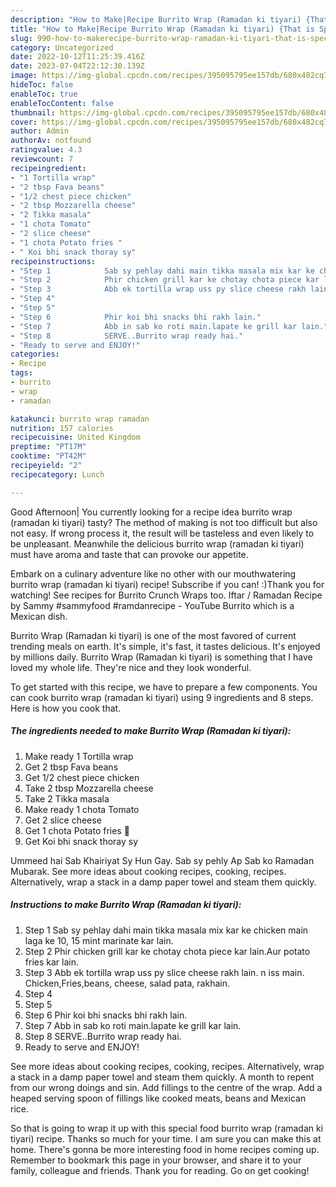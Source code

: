 ```yaml
---
description: "How to Make|Recipe Burrito Wrap (Ramadan ki tiyari) {That is Special"
title: "How to Make|Recipe Burrito Wrap (Ramadan ki tiyari) {That is Special"
slug: 990-how-to-makerecipe-burrito-wrap-ramadan-ki-tiyari-that-is-special
category: Uncategorized
date: 2022-10-12T11:25:39.416Z
date: 2023-07-04T22:12:30.139Z
image: https://img-global.cpcdn.com/recipes/395095795ee157db/680x482cq70/burrito-wrap-ramadan-ki-tiyari-recipe-main-photo.jpg
hideToc: false
enableToc: true
enableTocContent: false
thumbnail: https://img-global.cpcdn.com/recipes/395095795ee157db/680x482cq70/burrito-wrap-ramadan-ki-tiyari-recipe-main-photo.jpg
cover: https://img-global.cpcdn.com/recipes/395095795ee157db/680x482cq70/burrito-wrap-ramadan-ki-tiyari-recipe-main-photo.jpg
author: Admin
authorAv: notfound
ratingvalue: 4.3
reviewcount: 7
recipeingredient:
- "1 Tortilla wrap"
- "2 tbsp Fava beans"
- "1/2 chest piece chicken"
- "2 tbsp Mozzarella cheese"
- "2 Tikka masala"
- "1 chota Tomato"
- "2 slice cheese"
- "1 chota Potato fries "
- " Koi bhi snack thoray sy"
recipeinstructions:
- "Step 1            Sab sy pehlay dahi main tikka masala mix kar ke chicken main laga ke 10, 15 mint marinate kar lain."
- "Step 2            Phir chicken grill kar ke chotay chota piece kar lain.Aur potato fries kar lain."
- "Step 3            Abb ek tortilla wrap uss py slice cheese rakh lain. n iss main. Chicken,Fries,beans, cheese, salad pata, rakhain."
- "Step 4"
- "Step 5"
- "Step 6            Phir koi bhi snacks bhi rakh lain."
- "Step 7            Abb in sab ko roti main.lapate ke grill kar lain."
- "Step 8            SERVE..Burrito wrap ready hai."
- "Ready to serve and ENJOY!"
categories:
- Recipe
tags:
- burrito
- wrap
- ramadan

katakunci: burrito wrap ramadan 
nutrition: 157 calories
recipecuisine: United Kingdom
preptime: "PT17M"
cooktime: "PT42M"
recipeyield: "2"
recipecategory: Lunch

---
```



Good Afternoon| You currently looking for a recipe idea burrito wrap (ramadan ki tiyari) tasty? The method of making is not too difficult but also not easy. If wrong process it, the result will be tasteless and even likely to be unpleasant. Meanwhile the delicious burrito wrap (ramadan ki tiyari) must have aroma and taste that can provoke our appetite.





Embark on a culinary adventure like no other with our mouthwatering burrito wrap (ramadan ki tiyari) recipe! Subscribe if you can! :)Thank you for watching! See recipes for Burrito Crunch Wraps too. Iftar / Ramadan Recipe by Sammy #sammyfood #ramdanrecipe - YouTube Burrito which is a Mexican dish.

Burrito Wrap (Ramadan ki tiyari) is one of the most favored of current trending meals on earth. It's simple, it's fast, it tastes delicious. It's enjoyed by millions daily. Burrito Wrap (Ramadan ki tiyari) is something that I have loved my whole life. They're nice and they look wonderful.


To get started with this recipe, we have to prepare a few components. You can cook burrito wrap (ramadan ki tiyari) using 9 ingredients and 8 steps. Here is how you cook that.

<!--inarticleads1-->

##### The ingredients needed to make Burrito Wrap (Ramadan ki tiyari):

1. Make ready 1 Tortilla wrap
1. Get 2 tbsp Fava beans
1. Get 1/2 chest piece chicken
1. Take 2 tbsp Mozzarella cheese
1. Take 2 Tikka masala
1. Make ready 1 chota Tomato
1. Get 2 slice cheese
1. Get 1 chota Potato fries 🍟
1. Get  Koi bhi snack thoray sy


Ummeed hai Sab Khairiyat Sy Hun Gay. Sab sy pehly Ap Sab ko Ramadan Mubarak. See more ideas about cooking recipes, cooking, recipes. Alternatively, wrap a stack in a damp paper towel and steam them quickly. 

<!--inarticleads2-->

##### Instructions to make Burrito Wrap (Ramadan ki tiyari):

1. Step 1            Sab sy pehlay dahi main tikka masala mix kar ke chicken main laga ke 10, 15 mint marinate kar lain.
1. Step 2            Phir chicken grill kar ke chotay chota piece kar lain.Aur potato fries kar lain.
1. Step 3            Abb ek tortilla wrap uss py slice cheese rakh lain. n iss main. Chicken,Fries,beans, cheese, salad pata, rakhain.
1. Step 4
1. Step 5
1. Step 6            Phir koi bhi snacks bhi rakh lain.
1. Step 7            Abb in sab ko roti main.lapate ke grill kar lain.
1. Step 8            SERVE..Burrito wrap ready hai.
1. Ready to serve and ENJOY!

See more ideas about cooking recipes, cooking, recipes. Alternatively, wrap a stack in a damp paper towel and steam them quickly. A month to repent from our wrong doings and sin. Add fillings to the centre of the wrap. Add a heaped serving spoon of fillings like cooked meats, beans and Mexican rice. 

So that is going to wrap it up with this special food burrito wrap (ramadan ki tiyari) recipe. Thanks so much for your time. I am sure you can make this at home. There's gonna be more interesting food in home recipes coming up. Remember to bookmark this page in your browser, and share it to your family, colleague and friends. Thank you for reading. Go on get cooking!
